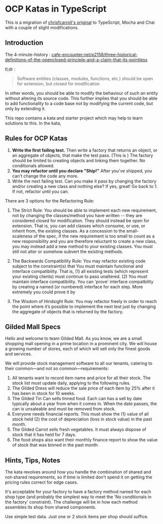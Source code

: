 # OCP Katas in TypeScript

This is a migration of [chrisfcarroll's original](https://github.com/chrisfcarroll/OCPKatas) to TypeScript, Mocha and Chai with a couple of slight modifications.

## Introduction

The 4-minute-history : [cafe-encounter.net/p2158/three-historical-definitions-of-the-openclosed-principle-and-a-claim-that-its-pointless](https://www.cafe-encounter.net/p2158/three-historical-definitions-of-the-openclosed-principle-and-a-claim-that-its-pointless)

tl;dr : 

> Software entities (classes, modules, functions, etc.) should be open for extension, but closed for
> modification 

In other words, you should be able to modify the behaviour of such an entity without altering its
source code. This further implies that you should be able to add functionality to a code base not by modifying the current code, but only by extending it.

This repo contains a kata and starter project which may help to learn solutions to this. In the kata, 

## Rules for OCP Katas

1. **Write the first failing test.** Then write a factory that returns an object, or an aggregate of objects, that make the test pass. (This is ) The factory should be limited to creating objects and linking them together. No conditionals allowed.
2. **You may refactor until you declare "Ship!"** After you've shipped, you can't change the code any more.
3. Write the next failing test.
  Can you make it pass by changing the factory and/or creating a new class and nothing else? If yes, great! 
  Go back to 1. If not, refactor until you can.

There are 3 options for the Refactoring Rule:

1. The Strict Rule: You should be able to implement each new requirement, not by changing the 
classes/method you have written -- they are considered closed for modification. They should instead be open 
for extension. That is, you can add classes which consume, or use, or inherit from, the existing classes. 
As a concession to the small-scaleness of the spec, if the new requirement is too small to count as a new 
responsibility and you are therefore reluctant to create a new class, you may instead add a new method to 
your existing classes. You must still not alter or somehow subvert the existing methods.

2. The Backwards Compatibility Rule: You may refactor existing code subject to the constraint(s) that 
You must maintain functional and interface compatibility. That is, (1) all existing tests (which represent
your existing clients) must continue to pass unaltered. (2) You must maintain interface compatibility. 
You can 'prove' interface compatbility by creating a named (or numbered) interface for each step. More
extremely you could prove it by 

3. The Wisdom of Hindsight Rule: You may refactor freely in order to reach the point where it’s possible
to implement the next test just by changing the aggregate of objects that is returned by the factory.



## Gilded Mall Specs

Hello and welcome to team Gilded Mall. As you know, we are a small shopping mall opening in a prime location in a prominent city. We will house a growing number of stores, each of which will sell only the finest goods and services. 

We will provide stock management software to all our tenants, catering to their common—and not so common—requirements:

1. All tenants want to record item name and price for all their stock. The stock list must update daily, 
applying to the following rules.
2. The Gilded Dress will reduce the sale price of each item by 25% after it has been in stock for 10 weeks.
3. The Gilded Tin Can sells tinned food. Each can has a sell by date typically about a year from when it 
comes in. When the date passes, the can is unsaleable and must be removed from stock.
4. Everyone needs financial reports. This must show the (1) value of all stock held (2) the cost of 
depreciation (loss in stock value) in the past month.
5. The Gilded Carrot sells fresh vegetables. It must always dispose of stock that it has held for 7 days.
6. The food shops also want their monthly finance report to show the value of stock that was binned in the past month.

## Hints, Tips, Notes

The kata revolves around how you handle the combination of shared and not-shared requirements, so if time is limited don't spend it on getting the pricing rules correct for edge cases. 

It's acceptable for your factory to have a factory method named for each shop type (and probably the simplest way to meet the 'No conditionals in the factory' constraint). The challenge will be in how each method assembles its shop from shared components. 

Use simple test data. Just one or 2 stock items per shop should suffice.
